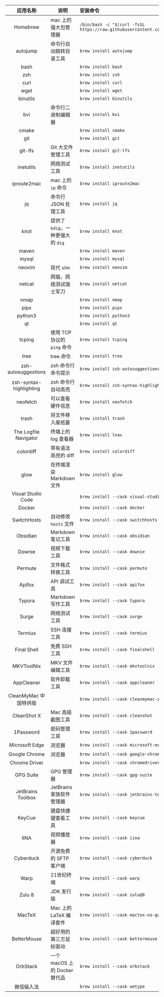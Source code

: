 | 应用名称     | 说明                | 安装命令                                     |
|:------------:|-------------------|:--------------------------------------------|
| Homebrew     | mac 上的强大包管理器 | `/bin/bash -c "$(curl -fsSL https://raw.githubusercontent.com/Homebrew/install/HEAD/install.sh)"` |
| autojump | 命令行自动跳转目录工具 | `brew install autojump` |
| bash |  | `brew install bash` |
| zsh |  | `brew install zsh` |
| curl |  | `brew install curl` |
| wget |  | `brew install wget` |
| binutils |  | `brew install binutils` |
| bvi | 命令行二进制编辑器 | `brew install bvi` |
| cmake |  | `brew install cmake` |
| git |  | `brew install git` |
| git-lfs | Git 大文件管理工具 | `brew install git-lfs` |
| inetutils | 网络测试工具 | `brew install inetutils` |
| iproute2mac | mac 上的 `ip` 命令 | `brew install iproute2mac` |
| jq | 命令行 JSON 处理工具 | `brew install jq` |
| knot | 提供了 `kdig`，一种更强大的 `dig` | `brew install knot` |
| maven |  | `brew install maven` |
| mysql |  | `brew install mysql` |
| neovim | 现代 vim | `brew install neovim` |
| netcat | 网猫，网络测试瑞士军刀 | `brew install netcat` |
| nmap |  | `brew install nmap` |
| pipx |  | `brew install pipx` |
| python3 |  | `brew install python3` |
| qt |  | `brew install qt` |
| tcping | 使用 TCP 协议的 `ping` 命令 | `brew install tcping` |
| tree | tree 命令 | `brew install tree` |
| zsh-autosuggestions | zsh 命令行命令提示 | `brew install zsh-autosuggestions` |
| zsh-syntax-highlighting | zsh 命令行自动高亮 | `brew install zsh-syntax-highlighting` |
| neofetch | 可以查看硬件信息 | `brew install neofetch` |
| trash | 将文件移入废纸篓 | `brew install trash` |
| The Logfile Navigator | 终端上的 log 查看器 | `brew install lnav` |
| colordiff | 带有语法高亮的 diff | `brew install colordiff` |
| glow | 在终端渲染 Markdown 文件 | `brew install glow` |
| Visual Studio Code |                   | `brew install --cask visual-studio-code`    |
| Docker       |                     | `brew install --cask docker`                |
| SwitchHosts  | 自动修改 `hosts` 文件 | `brew install --cask switchhosts`           |
| Obsidian     | Markdown 笔记工具     | `brew install --cask obsidian`              |
| Downie       | 视频下载工具          | `brew install --cask downie`                |
| Permute      | 文件格式转换工具       | `brew install --cask permute`               |
| Apifox       | API 调试工具          | `brew install --cask apifox`                |
| Typora       | Markdown 写作工具     | `brew install --cask typora`                |
| Surge        | 网络测试工具          | `brew install --cask surge`                 |
| Termius      | SSH 连接工具          | `brew install --cask termius`               |
| Final Shell  | 免费 SSH 工具         | `brew install --cask finalshell`            |
| MKVToolNix   | MKV 文件编辑工具      | `brew install --cask mkvtoolnix`            |
| AppCleaner   | 软件卸载工具          | `brew install --cask appcleaner`            |
| CleanMyMac 中国特供版 |                | `brew install --cask cleanmymac-zh`         |
| CleanShot X  | Mac 高级截图工具       | `brew install --cask cleanshot`             |
| 1Password    | 密码管理工具          | `brew install --cask 1password`             |
| Microsoft Edge | 浏览器 | `brew install --cask microsoft-edge` |
| Google Chrome | 浏览器 | `brew install --cask google-chrome` |
| Chrome Driver |  | `brew install --cask chromedriver` |
| GPG Suite | GPG 管理器 | `brew install --cask gpg-suite` |
| JetBrains Toolbox | JetBrains 家族软件管理器 | `brew install --cask jetbrains-toolbox` |
| KeyCue | 键盘快捷键查看工具 | `brew install --cask keycue` |
| IINA | 视频播放器 | `brew install --cask iina` |
| Cyberduck | 开源免费的 SFTP 客户端 | `brew install --cask cyberduck` |
| Warp | 21世纪终端 | `brew install --cask warp` |
| Zulu 8 | JDK 发行版 | `brew install --cask zulu@8` |
| MacTeX | Mac 上的 LaTeX 编译套件 | `brew install --cask mactex-no-gui` |
| BetterMouse | 超好用的第三方鼠标驱动 | `brew install --cask bettermouse` |
| OrbStack | 一个 macOS 上的 Docker 替代品 | `brew install --cask orbstack` |
| 微信输入法 |  | `brew install --cask wetype` |